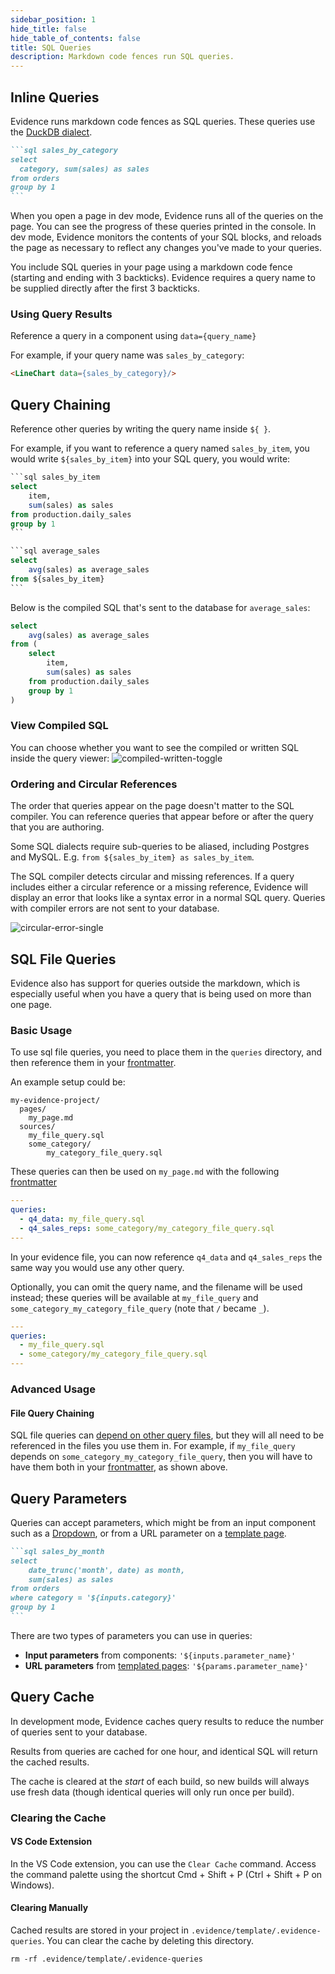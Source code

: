 ```yaml
---
sidebar_position: 1
hide_title: false
hide_table_of_contents: false
title: SQL Queries
description: Markdown code fences run SQL queries.
---
```


## Inline Queries

Evidence runs markdown code fences as SQL queries. These queries use the [DuckDB dialect](https://duckdb.org/docs/sql/introduction).

````markdown
```sql sales_by_category
select 
  category, sum(sales) as sales
from orders
group by 1
```
````

When you open a page in dev mode, Evidence runs all of the queries on the page. You can see the progress of these queries printed in the console. In dev mode, Evidence monitors the contents of your SQL blocks, and reloads the page as necessary to reflect any changes you've made to your queries.

You include SQL queries in your page using a markdown code fence (starting and ending with 3 backticks). Evidence requires a query name to be supplied directly after the first 3 backticks.

### Using Query Results

Reference a query in a component using `data={query_name}`

For example, if your query name was `sales_by_category`:

```markdown
<LineChart data={sales_by_category}/>
```

## Query Chaining

Reference other queries by writing the query name inside `${ }`.

For example, if you want to reference a query named `sales_by_item`, you would write `${sales_by_item}` into your SQL query, you would write:

````sql
```sql sales_by_item
select
    item,
    sum(sales) as sales
from production.daily_sales
group by 1
```

```sql average_sales
select
    avg(sales) as average_sales
from ${sales_by_item}
```
````

Below is the compiled SQL that's sent to the database for `average_sales`:

```sql
select
    avg(sales) as average_sales
from (
    select
        item,
        sum(sales) as sales
    from production.daily_sales
    group by 1
)
```

### View Compiled SQL

You can choose whether you want to see the compiled or written SQL inside the query viewer:
![compiled-written-toggle](/img/compiled-written-toggle.gif)

### Ordering and Circular References

The order that queries appear on the page doesn't matter to the SQL compiler. You can reference queries that appear before or after the query that you are authoring.

Some SQL dialects require sub-queries to be aliased, including Postgres and MySQL. E.g. `from ${sales_by_item} as sales_by_item`.

The SQL compiler detects circular and missing references. If a query includes either a circular reference or a missing reference, Evidence will display an error that looks like a syntax error in a normal SQL query. Queries with compiler errors are not sent to your database.

![circular-error-single](/img/circular-error-single.png)

## SQL File Queries

Evidence also has support for queries outside the markdown, which is especially useful when you have a query that is being used on more than one page.

### Basic Usage

To use sql file queries, you need to place them in the `queries` directory, and then reference them in your [frontmatter](/markdown/#frontmatter).

An example setup could be:

```
my-evidence-project/
  pages/
    my_page.md
  sources/
    my_file_query.sql
    some_category/
        my_category_file_query.sql
```

These queries can then be used on `my_page.md` with the following [frontmatter](/markdown/#frontmatter)

```yaml
---
queries:
  - q4_data: my_file_query.sql
  - q4_sales_reps: some_category/my_category_file_query.sql
---
```

In your evidence file, you can now reference `q4_data` and `q4_sales_reps` the same way you would use any other query.

Optionally, you can omit the query name, and the filename will be used instead; these queries will be available at `my_file_query` and `some_category_my_category_file_query` (note that `/` became `_`).

```yaml
---
queries:
  - my_file_query.sql
  - some_category/my_category_file_query.sql
---
```

### Advanced Usage

#### File Query Chaining

SQL file queries can [depend on other query files](/core-concepts/queries/#query-chaining), but they will all need to be referenced in the files you use them in. For example, if `my_file_query` depends on `some_category_my_category_file_query`, then you will have to have them both in your [frontmatter](/markdown/#frontmatter), as shown above.

## Query Parameters

Queries can accept parameters, which might be from an input component such as a [Dropdown](/components/dropdown), or from a URL parameter on a [template page](/core-concepts/templated-pages).

````markdown
```sql sales_by_month
select
    date_trunc('month', date) as month,
    sum(sales) as sales
from orders
where category = '${inputs.category}'
group by 1
```
````

There are two types of parameters you can use in queries:
- **Input parameters** from components: `'${inputs.parameter_name}'`
- **URL parameters** from [templated pages](/core-concepts/templated-pages): `'${params.parameter_name}'`


## Query Cache

In development mode, Evidence caches query results to reduce the number of queries sent to your database.

Results from queries are cached for one hour, and identical SQL will return the cached results.

The cache is cleared at the _start_ of each build, so new builds will always use fresh data (though identical queries will only run once per build).

### Clearing the Cache

#### VS Code Extension
In the VS Code extension, you can use the `Clear Cache` command. Access the command palette using the shortcut Cmd + Shift + P (Ctrl + Shift + P on Windows).

#### Clearing Manually

Cached results are stored in your project in `.evidence/template/.evidence-queries`. You can clear the cache by deleting this directory.

```shell
rm -rf .evidence/template/.evidence-queries
```
